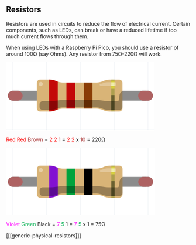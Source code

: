 ## Resistors

Resistors are used in circuits to reduce the flow of electrical current. Certain components, such as LEDs, can break or have a reduced lifetime if too much current flows through them.

When using LEDs with a Raspberry Pi Pico, you should use a resistor of around 100Ω (say Ohms). Any resistor from 75Ω-220Ω will work.

![resistor showing bands of red, red, brown](images/220-resistor.png)

<span><span style="color: #ff0000;">Red</span>&nbsp;<span style="color: #ff0000;">Red</span>&nbsp;<span style="color: #a52a2a;">Brown</span>&nbsp;=&nbsp;<span style="color: #ff0000;">2</span>&nbsp;<span style="color: #ff0000;">2</span>&nbsp;<span style="color: #a52a2a;">1</span>&nbsp;=&nbsp;<span style="color: #ff0000;">2</span>&nbsp;<span style="color: #ff0000;">2</span>&nbsp;x&nbsp;<span style="color: #a52a2a;">10</span> = 220Ω</span>


![resistor showing bands of violet, green, black](images/75-resistor.png)

<span><span style="color: #ff00ff;">Violet</span>&nbsp;<span style="color: #00b050;">Green</span>&nbsp;<span style="color: #222;">Black</span>&nbsp;=&nbsp;<span style="color: #ff00ff;">7</span>&nbsp;<span style="color: #00b050;">5</span>&nbsp;<span style="color:#222;">1</span>&nbsp;=&nbsp;<span style="color: #ff00ff;">7</span>&nbsp;<span style="color: #00b050;">5</span>&nbsp;x&nbsp;<span style="color: #222;">1</span> = 75Ω</span>

[[[generic-physical-resistors]]]

